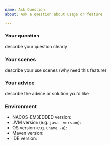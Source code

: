 ```yaml
---
name: Ask Question
about: Ask a question about usage or feature

---
```


### Your question

describe your question clearly

### Your scenes

describe your use scenes (why need this feature)

### Your advice

describe the advice or solution you'd like

### Environment

- NACOS-EMBEDDED version:
- JVM version (e.g. `java -version`):
- OS version (e.g. `uname -a`):
- Maven version:
- IDE version:


